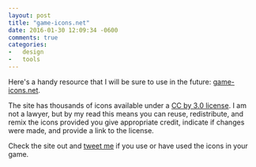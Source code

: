 ```yaml
---
layout: post
title: "game-icons.net"
date: 2016-01-30 12:09:34 -0600
comments: true
categories:
-   design
-   tools
---
```

Here's a handy resource that I will be sure to use in the future: [game-icons.net](//game-icons.net/).

The site has thousands of icons available under a [CC by 3.0 license](//creativecommons.org/licenses/by/3.0/).  I am not a lawyer, but by my read this means you can reuse, redistribute, and remix the icons provided you give appropriate credit, indicate if changes were made, and provide a link to the license.

Check the site out and [tweet me](//twitter.com/zerosalife) if you use or have used the icons in your game.
